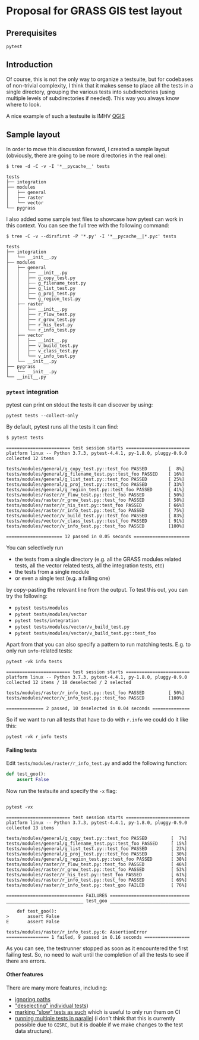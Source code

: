 Proposal for GRASS GIS test layout
==================================

Prerequisites
-------------

```
pytest
```

Introduction
------------

Of course, this is not the only way to organize a testsuite, but for codebases of
non-trivial complexity, I think that it makes sense to place all the tests in a single
directory, grouping the various tests into subdirectories (using multiple levels of
subdirectories if needed). This way you always know where to look.

A nice example of such a testsuite is IMHV
[QGIS](https://github.com/qgis/QGIS/tree/master/tests)

Sample layout
-------------

In order to move this discussion forward, I created a sample layout (obviously, there
are going to be more directories in the real one):

```
$ tree -d -C -v -I '*__pycache__' tests

tests
├── integration
├── modules
│   ├── general
│   ├── raster
│   └── vector
└── pygrass
```

I also added some sample test files to showcase how pytest can work in this context.
You can see the full tree with the following command:

```
$ tree -C -v --dirsfirst -P '*.py' -I '*__pycache__|*.pyc' tests

tests
├── integration
│   └── __init__.py
├── modules
│   ├── general
│   │   ├── __init__.py
│   │   ├── g_copy_test.py
│   │   ├── g_filename_test.py
│   │   ├── g_list_test.py
│   │   ├── g_proj_test.py
│   │   └── g_region_test.py
│   ├── raster
│   │   ├── __init__.py
│   │   ├── r_flow_test.py
│   │   ├── r_grow_test.py
│   │   ├── r_his_test.py
│   │   └── r_info_test.py
│   ├── vector
│   │   ├── __init__.py
│   │   ├── v_build_test.py
│   │   ├── v_class_test.py
│   │   └── v_info_test.py
│   └── __init__.py
├── pygrass
│   └── __init__.py
└── __init__.py
```

### `pytest` integration

pytest can print on stdout the tests it can discover by using:

```
pytest tests --collect-only
```

By default, pytest runs all the tests it can find:

```
$ pytest tests

======================== test session starts ========================
platform linux -- Python 3.7.3, pytest-4.4.1, py-1.8.0, pluggy-0.9.0
collected 12 items

tests/modules/general/g_copy_test.py::test_foo PASSED        [  8%]
tests/modules/general/g_filename_test.py::test_foo PASSED    [ 16%]
tests/modules/general/g_list_test.py::test_foo PASSED        [ 25%]
tests/modules/general/g_proj_test.py::test_foo PASSED        [ 33%]
tests/modules/general/g_region_test.py::test_foo PASSED      [ 41%]
tests/modules/raster/r_flow_test.py::test_foo PASSED         [ 50%]
tests/modules/raster/r_grow_test.py::test_foo PASSED         [ 58%]
tests/modules/raster/r_his_test.py::test_foo PASSED          [ 66%]
tests/modules/raster/r_info_test.py::test_foo PASSED         [ 75%]
tests/modules/vector/v_build_test.py::test_foo PASSED        [ 83%]
tests/modules/vector/v_class_test.py::test_foo PASSED        [ 91%]
tests/modules/vector/v_info_test.py::test_foo PASSED         [100%]

===================== 12 passed in 0.05 seconds =====================
```

You can selectively run

- the tests from a single directory (e.g. all the GRASS modules related tests, all the
    vector related tests, all the integration tests, etc)
- the tests from a single module
- or even a single test (e.g. a failing one)

by copy-pasting the relevant line from the output. To test this out, you can try the
following:

- `pytest tests/modules`
- `pytest tests/modules/vector`
- `pytest tests/integration`
- `pytest tests/modules/vector/v_build_test.py`
- `pytest tests/modules/vector/v_build_test.py::test_foo`

Apart from that you can also specify a pattern to run matching tests. E.g. to only run
`info`-related tests:

```
pytest -vk info tests

======================== test session starts ========================
platform linux -- Python 3.7.3, pytest-4.4.1, py-1.8.0, pluggy-0.9.0
collected 12 items / 10 deselected / 2 selected

tests/modules/raster/r_info_test.py::test_foo PASSED         [ 50%]
tests/modules/vector/v_info_test.py::test_foo PASSED         [100%]

============== 2 passed, 10 deselected in 0.04 seconds ==============
```

So if we want to run all tests that have to do with `r.info` we could do it like this:

```
pytest -vk r_info tests
```

#### Failing tests

Edit `tests/modules/raster/r_info_test.py` and add the following function:

``` python
def test_goo():
    assert False
```

Now run the testsuite and specify the `-x` flag:

```

pytest -vx

======================== test session starts ========================
platform linux -- Python 3.7.3, pytest-4.4.1, py-1.8.0, pluggy-0.9.0
collected 13 items

tests/modules/general/g_copy_test.py::test_foo PASSED         [  7%]
tests/modules/general/g_filename_test.py::test_foo PASSED     [ 15%]
tests/modules/general/g_list_test.py::test_foo PASSED         [ 23%]
tests/modules/general/g_proj_test.py::test_foo PASSED         [ 30%]
tests/modules/general/g_region_test.py::test_foo PASSED       [ 38%]
tests/modules/raster/r_flow_test.py::test_foo PASSED          [ 46%]
tests/modules/raster/r_grow_test.py::test_foo PASSED          [ 53%]
tests/modules/raster/r_his_test.py::test_foo PASSED           [ 61%]
tests/modules/raster/r_info_test.py::test_foo PASSED          [ 69%]
tests/modules/raster/r_info_test.py::test_goo FAILED          [ 76%]

============================= FAILURES ==============================
_____________________________ test_goo ______________________________

    def test_goo():
>       assert False
E       assert False

tests/modules/raster/r_info_test.py:6: AssertionError
================ 1 failed, 9 passed in 0.16 seconds =================
```

As you can see, the testrunner stopped as soon as it encountered the first failing test.
So, no need to wait until the completion of all the tests to see if there are errors.

#### Other features

There are many more features, including:

* [ignoring paths](https://docs.pytest.org/en/latest/example/pythoncollection.html#ignore-paths-during-test-collection)
* ["deselecting" individual tests](https://docs.pytest.org/en/latest/example/pythoncollection.html#deselect-tests-during-test-collection))
* [marking "slow" tests as such](https://docs.pytest.org/en/2.9.1/example/simple.html#control-skipping-of-tests-according-to-command-line-option) which is useful to only run them on CI
* [running multiple tests in parallel](https://github.com/pytest-dev/pytest-xdist) (i don't think that this is currently possible due to `GISRC`, but it is doable if we make changes to the test data structure).
